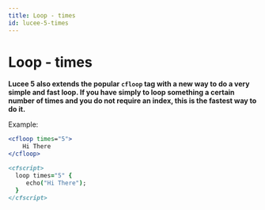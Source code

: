 ```yaml
---
title: Loop - times
id: lucee-5-times
---
```


# Loop - times #

**Lucee 5 also extends the popular `cfloop` tag with a new way to do a very simple and fast loop. If you have simply to loop something a certain number of times and you do not require an index, this is the fastest way to do it.**

Example:

```coldfusion
<cfloop times="5">
    Hi There
</cfloop>

<cfscript>
  loop times="5" {
     echo("Hi There");
  }
</cfscript>
```
